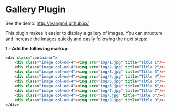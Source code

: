 # Gallery Plugin

See the demo: http://ivangm4.github.io/

This plugin makes it easier to display a gallery of images. You can structure and increase the images quickly and easily following the next steps:

<b>1.- Add the following markup:<b>
```html
<div class="container">
	<div class="image col-md-4"><img src="img/1.jpg" title="Title 1"/><div class="galleryTitle">Title 1</div></div>
	<div class="image col-md-4"><img src="img/2.jpg" title="Title 2"/><div class="galleryTitle">Title 2</div></div>
	<div class="image col-md-4"><img src="img/3.jpg" title="Title 3"/><div class="galleryTitle">Title 3</div></div>
	<div class="image col-md-4"><img src="img/4.jpg" title="Title 4"/><div class="galleryTitle">Title 4</div></div>
	<div class="image col-md-4"><img src="img/5.jpg" title="Title 5"/><div class="galleryTitle">Title 5</div></div>
	<div class="image col-md-4"><img src="img/6.jpg" title="Title 6"/><div class="galleryTitle">Title 6</div></div>
	<div class="image col-md-4"><img src="img/7.jpg" title="Title 7"/><div class="galleryTitle">Title 7</div></div>
	<div class="image col-md-4"><img src="img/.jpg" title="Title 8"/><div class="galleryTitle">Title 8</div></div>
	<div class="image col-md-4"><img src="img/9.jpg" title="Title 9"/><div class="galleryTitle">Title 9</div></div>
</div>
```
